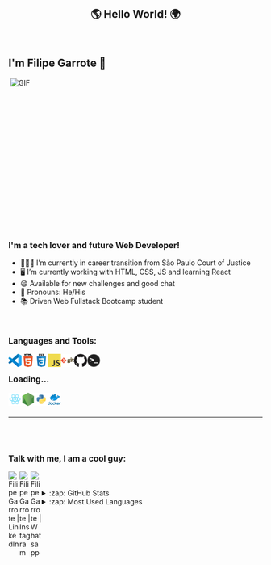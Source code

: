 <h2 align="center">🌎 Hello World! 🌍</h2> 
<br />


## I'm Filipe Garrote  👋

 <img align="right" alt="GIF" src="https://camo.githubusercontent.com/683e2187241c641430216c864ce93fc5a0e0dfb232c5a01d1c54b54d63aa8cb2/68747470733a2f2f63646e2e6472696262626c652e636f6d2f75736572732f313136323037372f73637265656e73686f74732f333834383931342f70726f6772616d6d65722e676966" width="500" height="320" />


### I'm a tech lover and future Web Developer!
- 👨🏻‍💻 I’m currently in career transition from São Paulo Court of Justice
- 🖥️ I’m currently working with HTML, CSS, JS and learning React
- 😄 Available for new challenges and good chat 
- 💬 Pronouns: He/His
- 📚 Driven Web Fullstack Bootcamp student

<br />

### Languages and Tools:<br>

<img align="left" alt="Visual Studio Code" width="26px" src="https://raw.githubusercontent.com/github/explore/80688e429a7d4ef2fca1e82350fe8e3517d3494d/topics/visual-studio-code/visual-studio-code.png" />
<img align="left" alt="HTML5" width="26px" src="https://raw.githubusercontent.com/github/explore/80688e429a7d4ef2fca1e82350fe8e3517d3494d/topics/html/html.png" />
<img align="left" alt="CSS3" width="26px" src="https://raw.githubusercontent.com/github/explore/80688e429a7d4ef2fca1e82350fe8e3517d3494d/topics/css/css.png" />
<img align="left" alt="JavaScript" width="26px" src="https://raw.githubusercontent.com/github/explore/80688e429a7d4ef2fca1e82350fe8e3517d3494d/topics/javascript/javascript.png" />
<img align="left" alt="Git" width="26px" src="https://raw.githubusercontent.com/github/explore/80688e429a7d4ef2fca1e82350fe8e3517d3494d/topics/git/git.png" />
<img align="left" alt="GitHub" width="26px" src="https://raw.githubusercontent.com/github/explore/78df643247d429f6cc873026c0622819ad797942/topics/github/github.png" />
<img align="left" alt="Terminal" width="26px" src="https://raw.githubusercontent.com/github/explore/80688e429a7d4ef2fca1e82350fe8e3517d3494d/topics/terminal/terminal.png" />
<br />




<h3>Loading...</h3>


<img align="left" alt="React" width="26px" src="https://raw.githubusercontent.com/github/explore/80688e429a7d4ef2fca1e82350fe8e3517d3494d/topics/react/react.png" />
<img align="left" alt="Node.js" width="26px" src="https://raw.githubusercontent.com/github/explore/80688e429a7d4ef2fca1e82350fe8e3517d3494d/topics/nodejs/nodejs.png" />
<img align="left" alt="python" width="26px" src="https://raw.githubusercontent.com/github/explore/80688e429a7d4ef2fca1e82350fe8e3517d3494d/topics/python/python.png" />
<img align="left" alt="Docker" width="26px" src="https://raw.githubusercontent.com/github/explore/80688e429a7d4ef2fca1e82350fe8e3517d3494d/topics/docker/docker.png" />

<br />

<br />


---

<br />

<br />

### Talk with me, I am a cool guy:
[<img align="left" alt="Filipe Garrote | LinkedIn" width="22px" src="https://cdn.jsdelivr.net/npm/simple-icons@v3/icons/linkedin.svg" />][linkedin]
[<img align="left" alt="Filipe Garrote | Instagram" width="22px" src="https://cdn.jsdelivr.net/npm/simple-icons@v3/icons/instagram.svg" />][instagram]
[<img align="left" alt="Filipe Garrote | Whatsapp" width="22px" src="https://cdn.jsdelivr.net/npm/simple-icons@v3/icons/whatsapp.svg" />][whatsapp]

<br />

<br />


<details>
  <summary>:zap: GitHub Stats</summary>

  <img align="left" alt="Filipe's GitHub Stats" src="https://github-readme-stats.vercel.app/api?username=FilipeGarroteDev&show_icons=true&hide_border=true" />

</details>

<details>
  <summary>:zap: Most Used Languages</summary>

<img align="left" alt="Filipe's GitHub Top Languages" src="https://github-readme-stats.vercel.app/api/top-langs/?username=FilipeGarroteDev" />

</details>

[instagram]: https://www.instagram.com/garrote94/
[linkedin]: https://www.linkedin.com/in/filipegarrote/
[whatsapp]: https://wa.me/5511954630107
